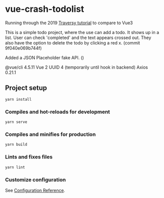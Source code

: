 # vue-crash-todolist

Running through the 2019 [Traversy tutorial](https://www.youtube.com/watch?v=Wy9q22isx3U) to compare to Vue3

This is a simple todo project, where the use can add a todo. It shows up in a list. User can check 'completed' and the text appears crossed out. They also have the option to delete the todo by clicking a red x. (commit 9f040e069b744f)

Added a JSON Placeholder fake API. ()


@vue/cli 4.5.11
Vue 2
UUID 4 (temporarily until hook in backend)
Axios 0.21.1


## Project setup
```
yarn install
```

### Compiles and hot-reloads for development
```
yarn serve
```

### Compiles and minifies for production
```
yarn build
```

### Lints and fixes files
```
yarn lint
```

### Customize configuration
See [Configuration Reference](https://cli.vuejs.org/config/).
